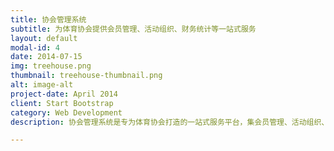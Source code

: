 ```yaml
---
title: 协会管理系统
subtitle: 为体育协会提供会员管理、活动组织、财务统计等一站式服务
layout: default
modal-id: 4
date: 2014-07-15
img: treehouse.png
thumbnail: treehouse-thumbnail.png
alt: image-alt
project-date: April 2014
client: Start Bootstrap
category: Web Development
description: 协会管理系统是专为体育协会打造的一站式服务平台，集会员管理、活动组织、财务统计等功能于一体。通过直观易用的操作界面，协会可以高效地管理会员资料、组织丰富多彩的体育活动、跟踪财务收支情况，确保协会运营的顺畅与透明。无论是提升会员服务体验、促进社区活跃度，还是加强内部管理与协作，协会管理系统都能提供强有力的支持，助力体育协会蓬勃发展，共同推动体育事业的进步。

---
```

